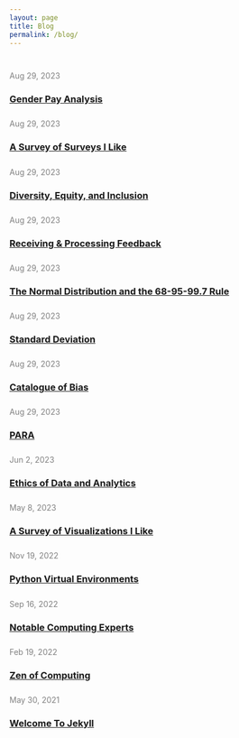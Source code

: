 ```yaml
---
layout: page
title: Blog
permalink: /blog/
---
```






<div style = "margin: 3em auto auto 0;">
    <div style = "margin-bottom: 1.8em">
        <span style="font-size: 14px; color: #828282;">Aug 29, 2023</span>
        <h3><a href="/posts/2023-09-09-gender-pay-analysis">Gender Pay Analysis</a></h3>
    </div>
    <div style = "margin-bottom: 1.8em">
        <span style="font-size: 14px; color: #828282;">Aug 29, 2023</span>
        <h3><a href="/posts/2023-09-01-surveys-i-like">A Survey of Surveys I Like</a></h3>
    </div>
    <div style = "margin-bottom: 1.8em">
        <span style="font-size: 14px; color: #828282;">Aug 29, 2023</span>
        <h3><a href="/posts/2023-09-01-dei">Diversity, Equity, and Inclusion</a></h3>
    </div>
    <div style = "margin-bottom: 1.8em">
        <span style="font-size: 14px; color: #828282;">Aug 29, 2023</span>
        <h3><a href="/posts/2023-09-01-feedback">Receiving & Processing Feedback</a></h3>
    </div>
    <div style = "margin-bottom: 1.8em">
        <span style="font-size: 14px; color: #828282;">Aug 29, 2023</span>
        <h3><a href="/posts/2023-08-29-normal-68-95-99">The Normal Distribution and the 68-95-99.7 Rule</a></h3>
    </div>
    <div style = "margin-bottom: 1.8em">
        <span style="font-size: 14px; color: #828282;">Aug 29, 2023</span>
        <h3><a href="/posts/2023-08-29-standard-deviation">Standard Deviation</a></h3>
    </div>
    <div style = "margin-bottom: 1.8em">
        <span style="font-size: 14px; color: #828282;">Aug 29, 2023</span>
        <h3><a href="/posts/2023-08-29-catalogue-of-bias">Catalogue of Bias</a></h3>
    </div>
    <div style = "margin-bottom: 1.8em">
        <span style="font-size: 14px; color: #828282;">Aug 29, 2023</span>
        <h3><a href="/posts/2023-08-29-para">PARA</a></h3>
    </div>
    <div style = "margin-bottom: 1.8em">
        <span style="font-size: 14px; color: #828282;">Jun 2, 2023</span>
        <h3><a href="/posts/2023-06-2-ethics-of-data-and-analytics">Ethics of Data and Analytics</a></h3>
    </div>
    <div style = "margin-bottom: 1.8em">
        <span style="font-size: 14px; color: #828282;">May 8, 2023</span>
        <h3><a href="/posts/2023-05-8-vizs-I-like">A Survey of Visualizations I Like</a></h3>
    </div>
    <div style = "margin-bottom: 1.8em">
        <span style="font-size: 14px; color: #828282;">Nov 19, 2022</span>
        <h3><a href="/posts/2022-11-19-python-virtual-environments">Python Virtual Environments</a></h3>
    </div>
    <div style = "margin-bottom: 1.8em">
        <span style="font-size: 14px; color: #828282;">Sep 16, 2022</span>
        <h3><a href="/posts/2022-09-16-notable-computing-experts">Notable Computing Experts</a></h3>
    </div>
    <div style = "margin-bottom: 1.8em">
        <span style="font-size: 14px; color: #828282;">Feb 19, 2022</span>
        <h3><a href="/posts/2022-02-19-zen-of-computing">Zen of Computing</a></h3>
    </div>
    <div style = "margin-bottom: 1.8em">
        <span style="font-size: 14px; color: #828282;">May 30, 2021</span>
        <h3><a href="/posts/2021-05-30-welcome-to-jekyll">Welcome To Jekyll</a></h3>
    </div>
</div>


